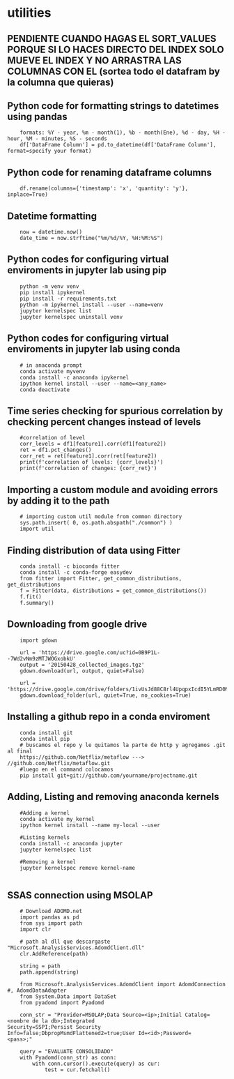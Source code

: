 # utilities

## PENDIENTE CUANDO HAGAS EL SORT_VALUES PORQUE SI LO HACES DIRECTO DEL INDEX SOLO MUEVE EL INDEX Y NO ARRASTRA LAS COLUMNAS CON EL (sortea todo el datafram by la columna que quieras)

## Python code for formatting strings to datetimes using pandas
``` 
    formats: %Y - year, %m - month(1), %b - month(Ene), %d - day, %H - hour, %M - minutes, %S - seconds
    df['DataFrame Column'] = pd.to_datetime(df['DataFrame Column'], format=specify your format)
```
## Python code for renaming dataframe columns
``` 
    df.rename(columns={'timestamp': 'x', 'quantity': 'y'}, inplace=True)
```
## Datetime formatting
``` 
    now = datetime.now()
    date_time = now.strftime("%m/%d/%Y, %H:%M:%S")
```
## Python codes for configuring virtual enviroments in jupyter lab using pip
``` pip install jupyter lab
    python -m venv venv
    pip install ipykernel
    pip install -r requirements.txt
    python -m ipykernel install --user --name=venv
    jupyter kernelspec list
    jupyter kernelspec uninstall venv
```
## Python codes for configuring virtual enviroments in jupyter lab using conda
``` 
    # in anaconda prompt
    conda activate myvenv
    conda install -c anaconda ipykernel
    ipython kernel install --user --name=<any_name>
    conda deactivate
```
## Time series checking for spurious correlation by checking percent changes instead of levels
``` 
    #correlation of level
    corr_levels = df1[feature1].corr(df1[feature2])
    ret = df1.pct_changes()
    corr_ret = ret[feature1].corr(ret[feature2])
    print(f'correlation of levels: {corr_levels}')
    print(f'correlation of changes: {corr_ret}')
```
## Importing a custom module and avoiding errors by adding it to the path
```
    # importing custom util module from common directory
    sys.path.insert( 0, os.path.abspath("./common") )
    import util
```
## Finding distribution of data using Fitter
```
    conda install -c bioconda fitter
    conda install -c conda-forge easydev
    from fitter import Fitter, get_common_distributions, get_distributions
    f = Fitter(data, distributions = get_common_distributions())
    f.fit()
    f.summary()
```
## Downloading from google drive
```
    import gdown

    url = 'https://drive.google.com/uc?id=0B9P1L--7Wd2vNm9zMTJWOGxobkU'
    output = '20150428_collected_images.tgz'
    gdown.download(url, output, quiet=False)
    
    url = 'https://drive.google.com/drive/folders/1ivUsJd88C8rl4UpqpxIcdI5YLmRD0Mfj'
    gdown.download_folder(url, quiet=True, no_cookies=True)
```
## Installing a github repo in a conda enviroment
```
    conda install git
    conda intall pip
    # buscamos el repo y le quitamos la parte de http y agregamos .git al final
    https://github.com/Netflix/metaflow ---> //github.com/Netflix/metaflow.git
    #luego en el command colocamos
    pip install git+git://github.com/yourname/projectname.git
```
## Adding, Listing and removing anaconda kernels
```
    #Adding a kernel
    conda activate my_kernel
    ipython kernel install --name my-local --user
    
    #Listing kernels
    conda install -c anaconda jupyter
    jupyter kernelspec list
    
    #Removing a kernel
    jupyter kernelspec remove kernel-name
    
```
## SSAS connection using MSOLAP
``` 
    # Download ADOMD.net
    import pandas as pd
    from sys import path
    import clr
    
    # path al dll que descargaste "Microsoft.AnalysisServices.AdomdClient.dll"
    clr.AddReference(path)

    string = path
    path.append(string)

    from Microsoft.AnalysisServices.AdomdClient import AdomdConnection #, AdomdDataAdapter
    from System.Data import DataSet
    from pyadomd import Pyadomd

    conn_str = "Provider=MSOLAP;Data Source=<ip>;Initial Catalog=<nombre de la db>;Integrated                           Security=SSPI;Persist Security Info=false;DbpropMsmdFlattened2=true;User Id=<id>;Password=              <pass>;"
    
    query = "EVALUATE CONSOLIDADO"
    with Pyadomd(conn_str) as conn:
        with conn.cursor().execute(query) as cur:
            test = cur.fetchall()
    
```

